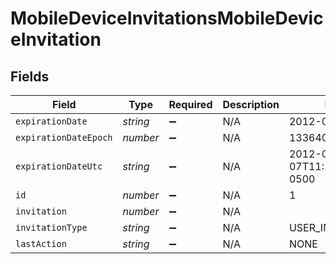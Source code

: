 # MobileDeviceInvitationsMobileDeviceInvitation


## Fields

| Field                        | Type                         | Required                     | Description                  | Example                      |
| ---------------------------- | ---------------------------- | ---------------------------- | ---------------------------- | ---------------------------- |
| `expirationDate`             | *string*                     | :heavy_minus_sign:           | N/A                          | 2012-05-07 11:13:35          |
| `expirationDateEpoch`        | *number*                     | :heavy_minus_sign:           | N/A                          | 1336407215609                |
| `expirationDateUtc`          | *string*                     | :heavy_minus_sign:           | N/A                          | 2012-05-07T11:13:35.609-0500 |
| `id`                         | *number*                     | :heavy_minus_sign:           | N/A                          | 1                            |
| `invitation`                 | *number*                     | :heavy_minus_sign:           | N/A                          |                              |
| `invitationType`             | *string*                     | :heavy_minus_sign:           | N/A                          | USER_INITATIED_EMAIL         |
| `lastAction`                 | *string*                     | :heavy_minus_sign:           | N/A                          | NONE                         |
